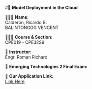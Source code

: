 #👋 **Model Deployment in the Cloud**

👩🏻‍💻 **Name:**  
     Calderon, Ricardo B.  
      BALINTONGOG  VENCENT 

👩🏻‍🎓 **Course & Section:**  
     CPE019 - CPE32S9  

🎨 **Instructor:**  
     Engr. Roman Richard  

🌷 **Emerging Technologies 2 Final Exam:**  

💭 **Our Application Link:**  
     [Link Here](https://cpe019finalproject-5bhxivmntchemeeudwpbzn.streamlit.app/?fbclid=IwAR1jpe1ulAb3Tl4k0wnVyGy8ZOHOtYotYeLoNGvotXK4vwr9UDlkhoHew-Q)
